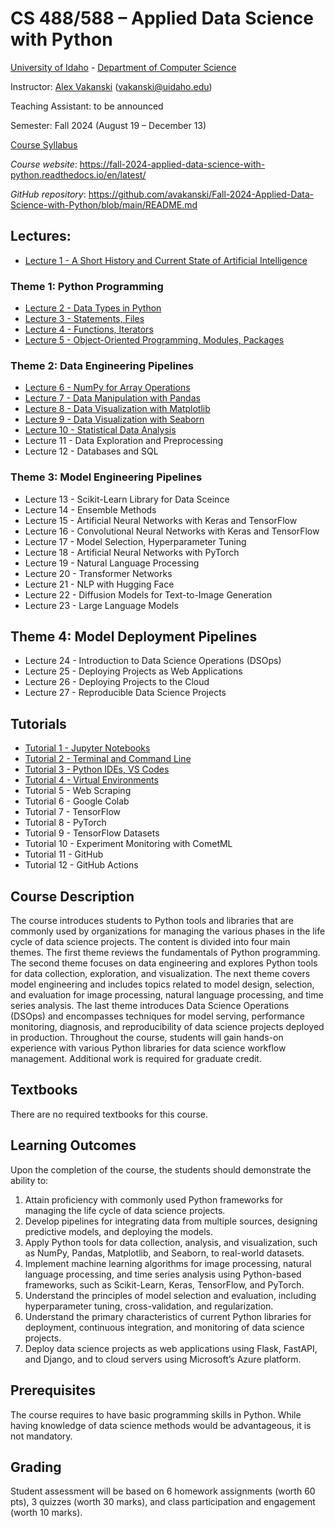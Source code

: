 # CS 488/588 – Applied Data Science with Python
[University of Idaho](https://www.uidaho.edu) - [Department of Computer Science](https://www.uidaho.edu/engr/departments/cs)

Instructor: [Alex Vakanski](https://www.webpages.uidaho.edu/vakanski/index.html) (vakanski@uidaho.edu)

Teaching Assistant: to be announced 

Semester: Fall 2024 (August 19 – December 13)

<a href="docs/Lectures/CS_488_588-Applied_Data_Science_with_Python-Syllabus.pdf">Course Syllabus</a>

*Course website*: <https://fall-2024-applied-data-science-with-python.readthedocs.io/en/latest/>

*GitHub repository*: <https://github.com/avakanski/Fall-2024-Applied-Data-Science-with-Python/blob/main/README.md>

## Lectures:
* <a href="docs/Lectures/Lecture_1-A_Short_History_of_AI/Lecture_1-A_Short_History_of_AI.pdf">Lecture 1 - A Short History and Current State of Artificial Intelligence</a>
### Theme 1: Python Programming
* <a href="docs/Lectures/Theme_1-Python_Programming/Lecture_2-Data_Types_in_Python/Lecture_2-Data_Types.ipynb">Lecture 2 - Data Types in Python</a>
* <a href="docs/Lectures/Theme_1-Python_Programming/Lecture_3-Statements,_Files/Lecture_3-Statements,_Files.ipynb">Lecture 3 - Statements, Files</a>
* <a href="docs/Lectures/Theme_1-Python_Programming/Lecture_4-Functions,_Iterators/Lecture_4-Functions,_Iterators.ipynb">Lecture 4 - Functions, Iterators</a>
* <a href="docs/Lectures/Theme_1-Python_Programming/Lecture_5-OOP,_Modules,_Packages/Lecture_5-OOP,_Modules,_Packages.ipynb">Lecture 5 - Object-Oriented Programming, Modules, Packages</a>
### Theme 2: Data Engineering Pipelines
* <a href="docs/Lectures/Theme_2-Data_Engineering/Lecture_6-NumPy/Lecture_6-NumPy.ipynb">Lecture 6 - NumPy for Array Operations</a>
* <a href="docs/Lectures/Theme_2-Data_Engineering/Lecture_7-Pandas/Lecture_7-Pandas.ipynb"> Lecture 7 - Data Manipulation with Pandas</a>
* <a href="docs/Lectures/Theme_2-Data_Engineering/Lecture_8-Matplotlib/Lecture_8-Matplotlib.ipynb"> Lecture 8 - Data Visualization with Matplotlib</a>
* <a href="docs/Lectures/Theme_2-Data_Engineering/Lecture_9-Seaborn/Lecture_9-Seaborn.ipynb"> Lecture 9 - Data Visualization with Seaborn</a>
* <a href="docs/Lectures/Theme_2-Data_Engineering/Lecture_10-Statistical_Data_Analysis/Lecture_10-Statistical_Data_Analysis.ipynb"> Lecture 10 - Statistical Data Analysis</a>
* Lecture 11 - Data Exploration and Preprocessing
* Lecture 12 - Databases and SQL
### Theme 3: Model Engineering Pipelines
* Lecture 13 - Scikit-Learn Library for Data Sceince
* Lecture 14 - Ensemble Methods
* Lecture 15 - Artificial Neural Networks with Keras and TensorFlow
* Lecture 16 - Convolutional Neural Networks with Keras and TensorFlow
* Lecture 17 - Model Selection, Hyperparameter Tuning
* Lecture 18 - Artificial Neural Networks with PyTorch
* Lecture 19 - Natural Language Processing
* Lecture 20 - Transformer Networks
* Lecture 21 - NLP with Hugging Face
* Lecture 22 - Diffusion Models for Text-to-Image Generation
* Lecture 23 - Large Language Models
## Theme 4: Model Deployment Pipelines
* Lecture 24 - Introduction to Data Science Operations (DSOps)
* Lecture 25 - Deploying Projects as Web Applications
* Lecture 26 - Deploying Projects to the Cloud
* Lecture 27 - Reproducible Data Science Projects
## Tutorials
* <a href="docs/Lectures/Tutorials/Tutorial_1-Jupyter_Notebooks/Tutorial_1-Jupyter_Notebooks.ipynb">Tutorial 1 - Jupyter Notebooks</a>
* <a href="docs/Lectures/Tutorials/Tutorial_2-Terminal_and_Command_Line/Tutorial_2-Terminal_and_Command_Line.ipynb">Tutorial 2 - Terminal and Command Line</a>
* <a href="docs/Lectures/Tutorials/Tutorial_3-VS_Code/Tutorial_3-VS_Code.ipynb">Tutorial 3 - Python IDEs, VS Codes</a>
* <a href="docs/Lectures/Tutorials/Tutorial_4-Virtual_Environments/Tutorial_4-Virtual_Environments.ipynb">Tutorial 4 - Virtual Environments</a>
* Tutorial 5 - Web Scraping
* Tutorial 6 - Google Colab
* Tutorial 7 - TensorFlow
* Tutorial 8 - PyTorch
* Tutorial 9 - TensorFlow Datasets
* Tutorial 10 - Experiment Monitoring with CometML
* Tutorial 11 - GitHub
* Tutorial 12 - GitHub Actions

## Course Description
The course introduces students to Python tools and libraries that are commonly used by organizations for managing the various phases in the life cycle of data science projects. The content is divided into four main themes. The first theme reviews the fundamentals of Python programming. The second theme focuses on data engineering and explores Python tools for data collection, exploration, and visualization. The next theme covers model engineering and includes topics related to model design, selection, and evaluation for image processing, natural language processing, and time series analysis. The last theme introduces Data Science Operations (DSOps) and encompasses techniques for model serving, performance monitoring, diagnosis, and reproducibility of data science projects deployed in production. Throughout the course, students will gain hands-on experience with various Python libraries for data science workflow management. Additional work is required for graduate credit.

## Textbooks
There are no required textbooks for this course.

## Learning Outcomes
Upon the completion of the course, the students should demonstrate the ability to:
1.	Attain proficiency with commonly used Python frameworks for managing the life cycle of data science projects.
2.	Develop pipelines for integrating data from multiple sources, designing predictive models, and deploying the models.
3.	Apply Python tools for data collection, analysis, and visualization, such as NumPy, Pandas, Matplotlib, and Seaborn, to real-world datasets.
4.	Implement machine learning algorithms for image processing, natural language processing, and time series analysis using Python-based frameworks, such as Scikit-Learn, Keras, TensorFlow, and PyTorch.
5.	Understand the principles of model selection and evaluation, including hyperparameter tuning, cross-validation, and regularization.  
6.	Understand the primary characteristics of current Python libraries for deployment, continuous integration, and monitoring of data science projects.
7.	Deploy data science projects as web applications using Flask, FastAPI, and Django, and to cloud servers using Microsoft’s Azure platform.

## Prerequisites
The course requires to have basic programming skills in Python. While having knowledge of data science methods would be advantageous, it is not mandatory.

## Grading
Student assessment will be based on 6 homework assignments (worth 60 pts), 3 quizzes (worth 30 marks), and class participation and engagement (worth 10 marks).
